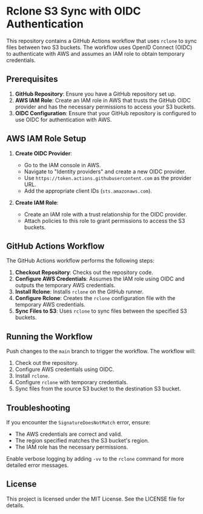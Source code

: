 
# Rclone S3 Sync with OIDC Authentication

This repository contains a GitHub Actions workflow that uses `rclone` to sync files between two S3 buckets. The workflow uses OpenID Connect (OIDC) to authenticate with AWS and assumes an IAM role to obtain temporary credentials.

## Prerequisites

1. **GitHub Repository**: Ensure you have a GitHub repository set up.
2. **AWS IAM Role**: Create an IAM role in AWS that trusts the GitHub OIDC provider and has the necessary permissions to access your S3 buckets.
3. **OIDC Configuration**: Ensure that your GitHub repository is configured to use OIDC for authentication with AWS.

## AWS IAM Role Setup

1. **Create OIDC Provider**:
   - Go to the IAM console in AWS.
   - Navigate to "Identity providers" and create a new OIDC provider.
   - Use `https://token.actions.githubusercontent.com` as the provider URL.
   - Add the appropriate client IDs (`sts.amazonaws.com`).

2. **Create IAM Role**:
   - Create an IAM role with a trust relationship for the OIDC provider.
   - Attach policies to this role to grant permissions to access the S3 buckets.

## GitHub Actions Workflow

The GitHub Actions workflow performs the following steps:

1. **Checkout Repository**: Checks out the repository code.
2. **Configure AWS Credentials**: Assumes the IAM role using OIDC and outputs the temporary AWS credentials.
3. **Install Rclone**: Installs `rclone` on the GitHub runner.
4. **Configure Rclone**: Creates the `rclone` configuration file with the temporary AWS credentials.
5. **Sync Files to S3**: Uses `rclone` to sync files between the specified S3 buckets.

## Running the Workflow

Push changes to the `main` branch to trigger the workflow. The workflow will:

1. Check out the repository.
2. Configure AWS credentials using OIDC.
3. Install `rclone`.
4. Configure `rclone` with temporary credentials.
5. Sync files from the source S3 bucket to the destination S3 bucket.

## Troubleshooting

If you encounter the `SignatureDoesNotMatch` error, ensure:

- The AWS credentials are correct and valid.
- The region specified matches the S3 bucket's region.
- The IAM role has the necessary permissions.

Enable verbose logging by adding `-vv` to the `rclone` command for more detailed error messages.

## License

This project is licensed under the MIT License. See the LICENSE file for details.

